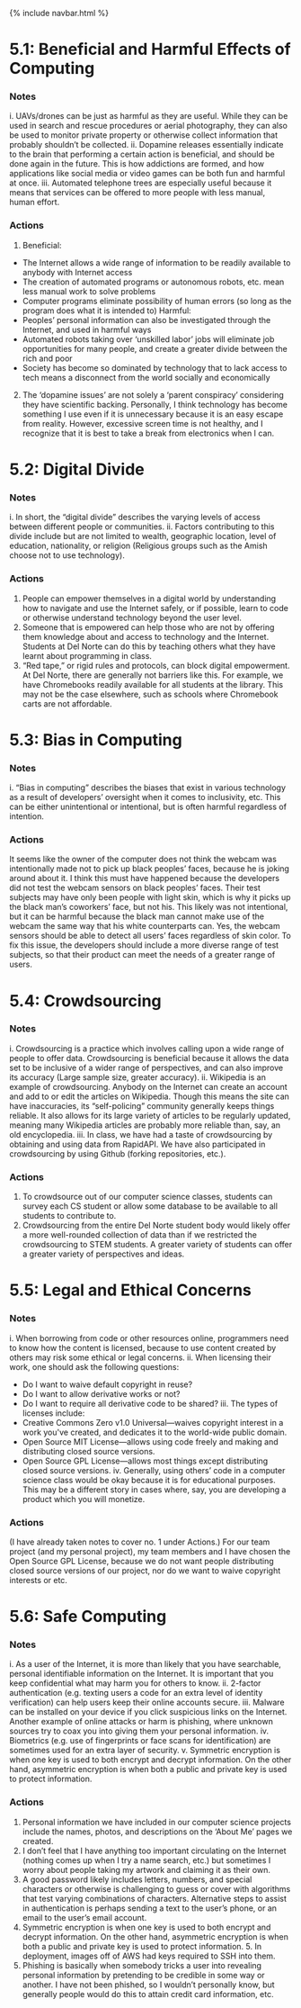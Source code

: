 {% include navbar.html %}
# 5.1: Beneficial and Harmful Effects of Computing
### Notes
i. UAVs/drones can be just as harmful as they are useful. While they can be used in search and rescue procedures or aerial photography, they can also be used to monitor private property or otherwise collect information that probably shouldn’t be collected.
ii. Dopamine releases essentially indicate to the brain that performing a certain action is beneficial, and should be done again in the future. This is how addictions are formed, and how applications like social media or video games can be both fun and harmful at once.
iii. Automated telephone trees are especially useful because it means that services can be offered to more people with less manual, human effort.
### Actions
1. Beneficial:
- The Internet allows a wide range of information to be readily available to anybody with Internet access
- The creation of automated programs or autonomous robots, etc. mean less manual work to solve problems
- Computer programs eliminate possibility of human errors (so long as the program does what it is intended to)
Harmful:
- Peoples’ personal information can also be investigated through the Internet, and used in harmful ways
- Automated robots taking over ‘unskilled labor’ jobs will eliminate job opportunities for many people, and create a greater divide between the rich and poor
- Society has become so dominated by technology that to lack access to tech means a disconnect from the world socially and economically
2. The ‘dopamine issues’ are not solely a ‘parent conspiracy’ considering they have scientific backing. Personally, I think technology has become something I use even if it is unnecessary because it is an easy escape from reality. However, excessive screen time is not healthy, and I recognize that it is best to take a break from electronics when I can.

# 5.2: Digital Divide
### Notes
i. In short, the “digital divide” describes the varying levels of access between different people or communities.
ii. Factors contributing to this divide include but are not limited to wealth, geographic location, level of education, nationality, or religion (Religious groups such as the Amish choose not to use technology).
### Actions
1. People can empower themselves in a digital world by understanding how to navigate and use the Internet safely, or if possible, learn to code or otherwise understand technology beyond the user level.
2. Someone that is empowered can help those who are not by offering them knowledge about and access to technology and the Internet. Students at Del Norte can do this by teaching others what they have learnt about programming in class.
3. “Red tape,” or rigid rules and protocols, can block digital empowerment. At Del Norte, there are generally not barriers like this. For example, we have Chromebooks readily available for all students at the library. This may not be the case elsewhere, such as schools where Chromebook carts are not affordable.

# 5.3: Bias in Computing
### Notes
i. “Bias in computing” describes the biases that exist in various technology as a result of developers’ oversight when it comes to inclusivity, etc. This can be either unintentional or intentional, but is often harmful regardless of intention.
### Actions
It seems like the owner of the computer does not think the webcam was intentionally made not to pick up black peoples’ faces, because he is joking around about it.
I think this must have happened because the developers did not test the webcam sensors on black peoples’ faces. Their test subjects may have only been people with light skin, which is why it picks up the black man’s coworkers’ face, but not his.
This likely was not intentional, but it can be harmful because the black man cannot make use of the webcam the same way that his white counterparts can.
Yes, the webcam sensors should be able to detect all users’ faces regardless of skin color.
To fix this issue, the developers should include a more diverse range of test subjects, so that their product can meet the needs of a greater range of users.

# 5.4: Crowdsourcing
### Notes
i. Crowdsourcing is a practice which involves calling upon a wide range of people to offer data. Crowdsourcing is beneficial because it allows the data set to be inclusive of a wider range of perspectives, and can also improve its accuracy (Large sample size, greater accuracy).
ii. Wikipedia is an example of crowdsourcing. Anybody on the Internet can create an account and add to or edit the articles on Wikipedia. Though this means the site can have inaccuracies, its “self-policing” community generally keeps things reliable. It also allows for its large variety of articles to be regularly updated, meaning many Wikipedia articles are probably more reliable than, say, an old encyclopedia.
iii. In class, we have had a taste of crowdsourcing by obtaining and using data from RapidAPI. We have also participated in crowdsourcing by using Github (forking repositories, etc.).
### Actions
1. To crowdsource out of our computer science classes, students can survey each CS student or allow some database to be available to all students to contribute to.
2. Crowdsourcing from the entire Del Norte student body would likely offer a more well-rounded collection of data than if we restricted the crowdsourcing to STEM students. A greater variety of students can offer a greater variety of perspectives and ideas.

# 5.5: Legal and Ethical Concerns
### Notes
i. When borrowing from code or other resources online, programmers need to know how the content is licensed, because to use content created by others may risk some ethical or legal concerns.
ii. When licensing their work, one should ask the following questions:
- Do I want to waive default copyright in reuse?
- Do I want to allow derivative works or not?
- Do I want to require all derivative code to be shared?
iii. The types of licenses include:
- Creative Commons Zero v1.0 Universal—waives copyright interest in a work you've created, and dedicates it to the world-wide public domain.
- Open Source MIT License—allows using code freely and making and distributing closed source versions.
- Open Source GPL License—allows most things except distributing closed source versions.
iv. Generally, using others’ code in a computer science class would be okay because it is for educational purposes. This may be a different story in cases where, say, you are developing a product which you will monetize.
### Actions
(I have already taken notes to cover no. 1 under Actions.)
For our team project (and my personal project), my team members and I have chosen the Open Source GPL License, because we do not want people distributing closed source versions of our project, nor do we want to waive copyright interests or etc.

# 5.6: Safe Computing
### Notes
i. As a user of the Internet, it is more than likely that you have searchable, personal identifiable information on the Internet. It is important that you keep confidential what may harm you for others to know.
ii. 2-factor authentication (e.g. texting users a code for an extra level of identity verification) can help users keep their online accounts secure.
iii. Malware can be installed on your device if you click suspicious links on the Internet. Another example of online attacks or harm is phishing, where unknown sources try to coax you into giving them your personal information.
iv. Biometrics (e.g. use of fingerprints or face scans for identification) are sometimes used for an extra layer of security.
v. Symmetric encryption is when one key is used to both encrypt and decrypt information. On the other hand, asymmetric encryption is when both a public and private key is used to protect information.
### Actions
1. Personal information we have included in our computer science projects include the names, photos, and descriptions on the ‘About Me’ pages we created.
2. I don’t feel that I have anything too important circulating on the Internet (nothing comes up when I try a name search, etc.) but sometimes I worry about people taking my artwork and claiming it as their own.
3. A good password likely includes letters, numbers, and special characters or otherwise is challenging to guess or cover with algorithms that test varying combinations of characters. Alternative steps to assist in authentication is perhaps sending a text to the user’s phone, or an email to the user’s email account.
4. Symmetric encryption is when one key is used to both encrypt and decrypt information. On the other hand, asymmetric encryption is when both a public and private key is used to protect information.
    5. In deployment, images off of AWS had keys required to SSH into them.
6. Phishing is basically when somebody tricks a user into revealing personal information by pretending to be credible in some way or another. I have not been phished, so I wouldn’t personally know, but generally people would do this to attain credit card information, etc.
